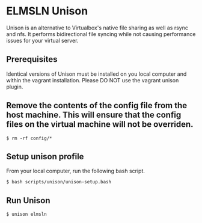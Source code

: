 # ELMSLN Unison

Unison is an alternative to Virtualbox's native file sharing as well as rsync and nfs.  It performs bidirectional file syncing while not causing performance issues for your virtual server.

## Prerequisites

Identical versions of Unison must be installed on you local computer and within the vagrant installation.  Please DO NOT use the vagrant unison plugin.

## Remove the contents of the config file from the host machine.  This will ensure that the config files on the virtual machine will not be overriden.

```
$ rm -rf config/*
```

## Setup unison profile

From your local computer, run the following bash script.

```
$ bash scripts/unison/unison-setup.bash
```

## Run Unison

```
$ unison elmsln
```
